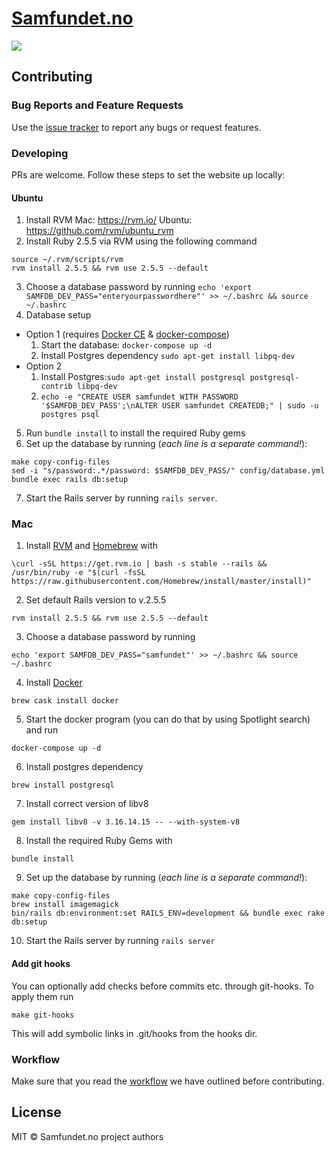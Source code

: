 # [Samfundet.no](http://samfundet.no)
![](http://i.imgur.com/8n5hDoC.png)

## Contributing

### Bug Reports and Feature Requests

Use the [issue tracker](https://github.com/Samfundet/Samfundet/issues) to report any bugs or request features.

### Developing

PRs are welcome. Follow these steps to set the website up locally:
#### Ubuntu

1. Install RVM
Mac: https://rvm.io/
Ubuntu: https://github.com/rvm/ubuntu_rvm
2. Install Ruby 2.5.5 via RVM using the following command
```
source ~/.rvm/scripts/rvm
rvm install 2.5.5 && rvm use 2.5.5 --default
```
3. Choose a database password by running
```echo 'export SAMFDB_DEV_PASS="enteryourpasswordhere"' >> ~/.bashrc && source ~/.bashrc```
4. Database setup
  - Option 1 (requires [Docker CE](https://docs.docker.com/install/linux/docker-ce/ubuntu/) & [docker-compose](https://docs.docker.com/compose/install/))
    1. Start the database: `docker-compose up -d`
    2. Install Postgres dependency `sudo apt-get install libpq-dev`
  - Option 2
    1. Install Postgres:```sudo apt-get install postgresql postgresql-contrib libpq-dev```
    2. `echo -e "CREATE USER samfundet WITH PASSWORD '$SAMFDB_DEV_PASS';\nALTER USER samfundet CREATEDB;" | sudo -u postgres psql`
5. Run `bundle install` to install the required Ruby gems
6. Set up the database by running (_each line is a separate command!_):
```
make copy-config-files
sed -i "s/password:.*/password: $SAMFDB_DEV_PASS/" config/database.yml
bundle exec rails db:setup
```
7. Start the Rails server by running `rails server`.

### Mac

1. Install [RVM](https://rvm.io/) and [Homebrew](https://brew.sh/) with 
```
\curl -sSL https://get.rvm.io | bash -s stable --rails &&
/usr/bin/ruby -e "$(curl -fsSL https://raw.githubusercontent.com/Homebrew/install/master/install)"
```

2. Set default Rails version to v.2.5.5
```
rvm install 2.5.5 && rvm use 2.5.5 --default
```

3. Choose a database password by running
```
echo 'export SAMFDB_DEV_PASS="samfundet"' >> ~/.bashrc && source ~/.bashrc
```

4. Install [Docker](https://docs.docker.com/docker-for-mac/install/#install-and-run-docker-desktop-for-mac)
```
brew cask install docker
```

5. Start the docker program (you can do that by using Spotlight search) and run
```
docker-compose up -d
```

6. Install postgres dependency
```
brew install postgresql
```

7. Install correct version of libv8 
```
gem install libv8 -v 3.16.14.15 -- --with-system-v8
```

8. Install the required Ruby Gems with 
```
bundle install
```

9. Set up the database by running (_each line is a separate command!_):
```
make copy-config-files
brew install imagemagick
bin/rails db:environment:set RAILS_ENV=development && bundle exec rake db:setup
```

10. Start the Rails server by running `rails server`


#### Add git hooks

You can optionally add checks before commits etc. through git-hooks. To apply them run
```
make git-hooks
```
This will add symbolic links in .git/hooks from the hooks dir.

### Workflow

Make sure that you read the [workflow](docs/github_workflow.md) we have outlined before contributing.

## License

MIT © Samfundet.no project authors
